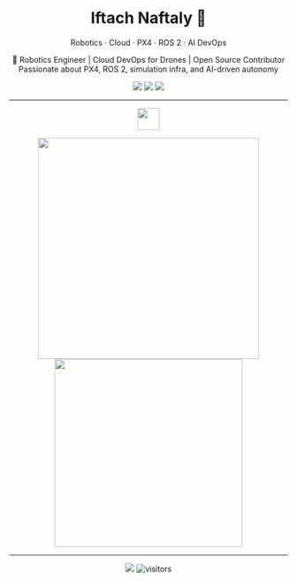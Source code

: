 
<h1 align="center">Iftach Naftaly 🤖</h1>
<p align="center">
  Robotics · Cloud · PX4 · ROS 2 · AI DevOps
</p>

<p align="center">
  🚀 Robotics Engineer | Cloud DevOps for Drones | Open Source Contributor <br>
  Passionate about PX4, ROS 2, simulation infra, and AI-driven autonomy
</p>

<p align="center">
  <a href="mailto:iftahnaf@proton.me"><img src="https://img.shields.io/badge/Email-ProtonMail-8B89CC?style=for-the-badge&logo=protonmail&logoColor=white"/></a>
  <a href="https://www.linkedin.com/in/iftach-naftaly-159075146/"><img src="https://img.shields.io/badge/LinkedIn-iftachnaftaly-0A66C2?style=for-the-badge&logo=linkedin&logoColor=white"/></a>
  <a href="https://github.com/iftahnaf"><img src="https://img.shields.io/badge/GitHub-iftahnaf-181717?style=for-the-badge&logo=github&logoColor=white"/></a>
</p>

---

<p align="center">
  <img src="https://skillicons.dev/icons?i=python,cpp,c,ros,matlab,docker,vscode" height="40"/>
</p>

<p align="center">
  <img src="https://github-readme-stats.vercel.app/api?username=iftahnaf&show_icons=true&theme=onedark" width="400"/>
  <img src="https://github-readme-stats.vercel.app/api/top-langs/?username=iftahnaf&exclude_repo=PX4-user_guide,grepros,autonomousDrone,PX4-Autopilot,opencv_tutorials,ardupilot&langs_count=8&hide=HTML,JavaScript,CSS&hide_progress=true&layout=compact&theme=onedark" width="340"/>
</p>

---

<p align="center">
  <a href="https://github.com/iftahnaf"><img src="https://img.shields.io/github/followers/iftahnaf?label=GitHub%20Followers&style=social"></a>
  <img src="https://vbr.nathanchung.dev/badge?page_id=iftahnaf.iftahnaf&color=00cf00" alt="visitors"/>
</p>
